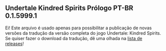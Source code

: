 ## Undertale Kindred Spirits Prólogo PT-BR 0.1.5999.1

Ei! Este arquivo é usado apenas para possibilitar a publicação de novas versões da tradução da versão completa do jogo Undertale: Kindred Spirits. Se quiser fazer o download da tradução, dê uma olhada na [lista de releases](https://github.com/teiarruma/undertale-kindred-spirits-ptbr/releases)!
